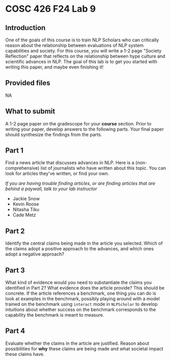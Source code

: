 # COSC 426 F24 Lab 9

## Introduction

One of the goals of this course is to train NLP Scholars who can critically
reason about the relationship between evaluations of NLP system capabilities and
society. For this course, you will write a 1-2 page "Society Reflection" paper
that reflects on the relationship between hype culture and scientific advances
in NLP. The goal of this lab is to get you started with writing this paper, and
maybe even finishing it! 

## Provided files

NA

## What to submit

A 1-2 page paper on the gradescope for your **course** section. Prior to writing
your paper, develop answers to the following parts. Your final paper should
synthesize the findings from the parts. 

## Part 1

Find a news article that discusses advances in NLP. Here is a
(non-comprehensive) list of journalists who have written about this topic. You
can look for articles they've written, or find your own. 

*If you are having trouble finding articles, or are finding articles that are
behind a paywall, talk to your lab instructor*

- Jackie Snow
- Kevin Roose
- Nitasha Tiku
- Cade Metz

## Part 2

Identify the central claims being made in the article you selected. Which of the
claims adopt a positive approach to the advances, and which ones adopt a
negative approach?  

## Part 3

What kind of evidence would you need to substantiate the claims you identified
in Part 2? What evidence does the article provide? This should be concrete. If
the article references a benchmark, one thing you can do is look at examples in
the benchmark, possibly playing around with a model trained on the benchmark
using `interact` mode in `NLPScholar` to develop intuitions about whether
success on the benchmark corresponds to the capability the benchmark is meant to
measure. 

## Part 4

Evaluate whether the claims in the article are justified.  Reason about
possibilities for **why** these claims are being made and what societal impact
these claims have. 

